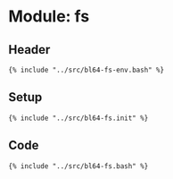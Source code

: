 # Module: fs

## Header

```shell
{% include "../src/bl64-fs-env.bash" %}
```

## Setup

```shell
{% include "../src/bl64-fs.init" %}
```

## Code

```shell
{% include "../src/bl64-fs.bash" %}
```
